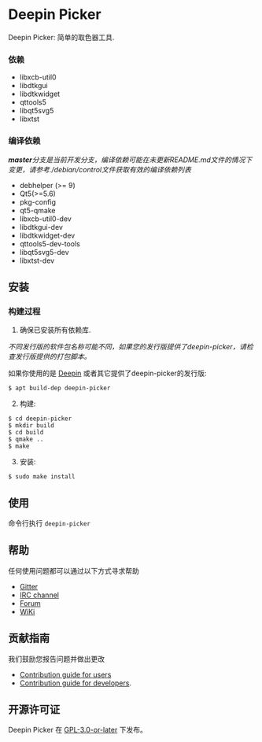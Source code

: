 # Deepin Picker

Deepin Picker: 简单的取色器工具.

### 依赖

* libxcb-util0
* libdtkgui
* libdtkwidget
* qttools5
* libqt5svg5
* libxtst

### 编译依赖

_**master**分支是当前开发分支，编译依赖可能在未更新README.md文件的情况下变更，请参考./debian/control文件获取有效的编译依赖列表_

* debhelper (>= 9)
* Qt5(>=5.6)
* pkg-config
* qt5-qmake
* libxcb-util0-dev
* libdtkgui-dev
* libdtkwidget-dev
* qttools5-dev-tools
* libqt5svg5-dev
* libxtst-dev

## 安装

### 构建过程

1. 确保已安装所有依赖库.

_不同发行版的软件包名称可能不同，如果您的发行版提供了deepin-picker，请检查发行版提供的打包脚本。_

如果你使用的是 [Deepin](https://distrowatch.com/table.php?distribution=deepin) 或者其它提供了deepin-picker的发行版:

``` shell
$ apt build-dep deepin-picker
```

2. 构建:

```
$ cd deepin-picker
$ mkdir build
$ cd build
$ qmake ..
$ make
```

3. 安装:

```
$ sudo make install
```

## 使用

命令行执行 `deepin-picker`

## 帮助

任何使用问题都可以通过以下方式寻求帮助

* [Gitter](https://gitter.im/orgs/linuxdeepin/rooms)
* [IRC channel](https://webchat.freenode.net/?channels=deepin)
* [Forum](https://bbs.deepin.org)
* [WiKi](http://wiki.deepin.org/)

## 贡献指南

我们鼓励您报告问题并做出更改

* [Contribution guide for users](http://wiki.deepin.org/index.php?title=Contribution_Guidelines_for_Users)
* [Contribution guide for developers](http://wiki.deepin.org/index.php?title=Contribution_Guidelines_for_Developers).

## 开源许可证

Deepin Picker 在 [GPL-3.0-or-later](LICENSE.txt) 下发布。

